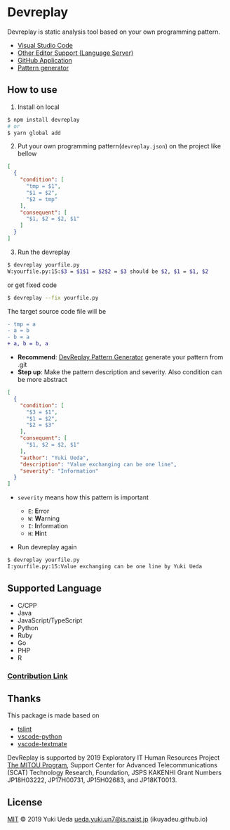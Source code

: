 # Devreplay

Devreplay is static analysis tool based on your own programming pattern.

* [Visual Studio Code](https://marketplace.visualstudio.com/items?itemName=Ikuyadeu.devreplay)
* [Other Editor Support (Language Server)](https://www.npmjs.com/package/devreplay-server)
* [GitHub Application](https://github.com/marketplace/dev-replay)
* [Pattern generator](https://github.com/devreplay/devreplay-pattern-generator)

## How to use

1. Install on local

```sh
$ npm install devreplay
# or
$ yarn global add 
```

2. Put your own programming pattern(`devreplay.json`) on the project like bellow

```json
[
  {
    "condition": [
      "tmp = $1",
      "$1 = $2",
      "$2 = tmp"
    ],
    "consequent": [
      "$1, $2 = $2, $1"
    ]
  }
]
```

3. Run the devreplay

```sh
$ devreplay yourfile.py
W:yourfile.py:15:$3 = $1$1 = $2$2 = $3 should be $2, $1 = $1, $2
```
or get fixed code
```sh
$ devreplay --fix yourfile.py
```

The target source code file will be
```diff
- tmp = a
- a = b
- b = a
+ a, b = b, a
```


* **Recommend**: [DevReplay Pattern Generator](https://github.com/devreplay/devreplay-pattern-generator) generate your pattern from .git
* **Step up**: Make the pattern description and severity. Also condition can be more abstract

```json
[
  {
    "condition": [
      "$3 = $1",
      "$1 = $2",
      "$2 = $3"
    ],
    "consequent": [
      "$1, $2 = $2, $1"
    ],
    "author": "Yuki Ueda",
    "description": "Value exchanging can be one line",
    "severity": "Information"
  }
]
```

* `severity` means how this pattern is important
    * `E`: **E**rror
    * `W`: **W**arning
    * `I`: **I**nformation
    * `H`: **H**int

* Run devreplay again
```sh
$ devreplay yourfile.py
I:yourfile.py:15:Value exchanging can be one line by Yuki Ueda
```

## Supported Language

* C/CPP
* Java
* JavaScript/TypeScript
* Python
* Ruby
* Go
* PHP
* R

### [Contribution Link](https://github.com/devreplay/devreplay/blob/master/CONTRIBUTING.md)

## Thanks

This package is made based on
* [tslint](https://palantir.github.io/tslint/)
* [vscode-python](https://github.com/Microsoft/vscode-python/blob/master/src/client/language/tokenizer.ts)
* [vscode-textmate](https://github.com/microsoft/vscode-textmate)

DevReplay is supported by 2019 Exploratory IT Human Resources Project [The MITOU Program](https://www.ipa.go.jp/jinzai/mitou/portal_index.html), Support Center for Advanced Telecommunications (SCAT) Technology Research, Foundation, JSPS KAKENHI Grant Numbers JP18H03222, JP17H00731, JP15H02683, and JP18KT0013.

## License

[MIT](LICENSE) © 2019 Yuki Ueda <ueda.yuki.un7@is.naist.jp> (ikuyadeu.github.io)
